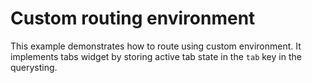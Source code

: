# Custom routing environment

This example demonstrates how to route using custom environment. It implements
tabs widget by storing active tab state in the `tab` key in the querysting.
